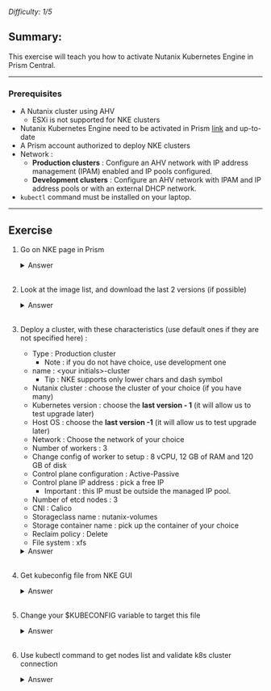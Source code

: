 *Difficulty: 1/5*

## Summary:

This exercise will teach you how to activate Nutanix Kubernetes Engine in Prism Central. 

---

### Prerequisites
* A Nutanix cluster using AHV
    * ESXi is not supported for NKE clusters
* Nutanix Kubernetes Engine need to be activated in Prism [link]([https://portal.nutanix.com/page/documents/details?targetId=Nutanix-Kubernetes-Engine-v2_8:top-install-t.html) and up-to-date
* A Prism account authorized to deploy NKE clusters
* Network :
    * **Production clusters** : Configure an AHV network with IP address management (IPAM) enabled and IP pools configured.
    * **Development clusters** : Configure an AHV network with IPAM and IP address pools or with an external DHCP network.
* `kubectl` command must be installed on your laptop. 

---

## Exercise
1. Go on NKE page in Prism
    <details>
    <summary>Answer</summary>
    
    1. Connect on Prism with you account
    1. In the main menu, select `Kubernetes Management`
        <br><img src="images/1.png" width="300px">

    </details><br>

1. Look at the image list, and download the last 2 versions (if possible)
    <details>
    <summary>Answer</summary>
    
    1. In the left menu, select `OS images`
    1. In the main window, you should see a list of image available
    1. Use the `download` button of images you want to download
    1. Wait for end of image(s) download 

    </details><br>
    
1. Deploy a cluster, with these characteristics (use default ones if they are not specified here) :
    * Type : Production cluster
        * Note : if you do not have choice, use development one
    * name : \<your initials\>-cluster
        * Tip : NKE supports only lower chars and dash symbol
    * Nutanix cluster : choose the cluster of your choice (if you have many)
    * Kubernetes version : choose the **last version - 1** (it will allow us to test upgrade later)
    * Host OS : choose the **last version -1** (it will allow us to test upgrade later)
    * Network : Choose the network of your choice
    * Number of workers : 3
    * Change config of worker to setup : 8 vCPU, 12 GB of RAM and 120 GB of disk
    * Control plane configuration : Active-Passive
    * Control plane IP address : pick a free IP
        * Important : this IP must be outside the managed IP pool.
    * Number of etcd nodes : 3
    * CNI : Calico
    * Storageclass name : nutanix-volumes
    * Storage container name : pick up the container of your choice
    * Reclaim policy : Delete
    * File system : xfs

    <details>
    <summary>Answer</summary>
    
    1. In left Menu, click on `clusters`
    1. In the main window, click on `Create Kubernetes Workload`
    1. Select your cluster type (Probably `Production`)
    1. Click on `Next`
    1. Fill the form with the good inputs
        <br><img src="images/2.png" width="400px">
    1. Click on `Next` blue button
    1. Fill the next form with the good inputs
        <br><img src="images/3.png" width="400px">
    1. Click on `Next` blue button
    1. Select the CNI
    1. You can let the default IP range
        <br><img src="images/4.png" width="400px">
    1. Click on next
    1. Enter information for your storage-class
        * NKE deploys automatically a storage class to simply consume Nutanix block storage. This SC will be setuped as default class.
    
        <br><img src="images/5.png" width="400px">
    1. Finish by clicking on `Create` blue button
    1. Wait for end of cluster creation
        <br><img src="images/5.png" width="400px">
    1. Congrats, you have deployed your 1st kubernetes cluster
    </details><br>

1. Get kubeconfig file from NKE GUI
    <details>
    <summary>Answer</summary>
    
    1. In NKE GUI, click on the name of your cluster
    1. Click on the `Download kubeconfig` button
        <br><img src="images/7.png" width="400px">
    1. Put the file where you want on your laptop 
    </details><br>

1. Change your $KUBECONFIG variable to target this file
    <details>
    <summary>Answer</summary>
    
    1. Execute command `export KUBECONFIG=<path to the downloaded file>`
    </details><br>

1. Use kubectl command to get nodes list and validate k8s cluster connection
    <details>
    <summary>Answer</summary>
    You have 2 options :

    - As you have changed your `KUBECONFIG` environment variable value, you can launch command `kubectl get nodes`
    - You can also execute command `kubeconfig --kubeconfig <path to the downloaded file> get nodes`
    
    <br>You should have an output similar to this one :
    ```
    NAME                         STATUS   ROLES                  AGE   VERSION
    gl-gautier-b4d7aa-master-0   Ready    control-plane,master   22m   v1.24.10
    gl-gautier-b4d7aa-master-1   Ready    control-plane,master   21m   v1.24.10
    gl-gautier-b4d7aa-worker-0   Ready    node                   20m   v1.24.10
    gl-gautier-b4d7aa-worker-1   Ready    node                   19m   v1.24.10
    gl-gautier-b4d7aa-worker-2   Ready    node                   19m   v1.24.10 
    ```
    Note : etcd machines are not displayed, it is normal

    </details><br>


